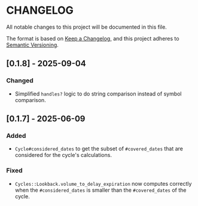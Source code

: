 # CHANGELOG

All notable changes to this project will be documented in this file.

The format is based on [Keep a Changelog](https://keepachangelog.com/en/1.1.0/),
and this project adheres to [Semantic Versioning](https://semver.org/spec/v2.0.0.html).

## [0.1.8] - 2025-09-04

### Changed

- Simplified `handles?` logic to do string comparison instead of symbol comparison.

## [0.1.7] - 2025-06-09

### Added

- `Cycle#considered_dates` to get the subset of `#covered_dates` that are
  considered for the cycle's calculations.

### Fixed

- `Cycles::Lookback.volume_to_delay_expiration` now computes correctly when the
  `#considered_dates` is smaller than the `#covered_dates` of the cycle.
